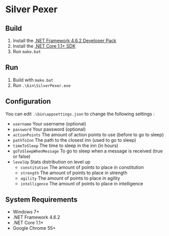 # Silver Pexer

## Build
1. Install the [.NET Framework 4.6.2 Developer Pack](http://go.microsoft.com/fwlink/?LinkId=780617)
2. Install the [.NET Core 1.1+ SDK ](https://www.microsoft.com/net/download/core#/current)
3. Run `make.bat`

## Run
1. Build with `make.bat`
2. Run `.\bin\SilverPexer.exe`

## Configuration
You can edit `.\bin\appsettings.json` to change the following settings :

- `username` Your username (optional)
- `password` Your password (optional)
- `actionPoints` The amount of action points to use (before to go to sleep)
- `pathToInn` The path to the closest inn (used to go to sleep)
- `timeToSleep` The time to sleep in the inn (in hours)
- `goToSleepWhenMessage` To go to sleep when a message is received (true or false)
- `levelUp` Stats distribution on level up
  - `constitution` The amount of points to place in constitution
  - `strength` The amount of points to place in strength
  - `agility` The amount of points to place in agility
  - `intelligence` The amount of points to place in intelligence

## System Requirements

- Windows 7+
- .NET Framework 4.6.2
- .NET Core 1.1+
- Google Chrome 55+